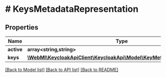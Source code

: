 # # KeysMetadataRepresentation

## Properties

Name | Type | Description | Notes
------------ | ------------- | ------------- | -------------
**active** | **array<string,string>** |  | [optional]
**keys** | [**\WebMI\KeycloakApiClient\KeycloakApi\Model\KeyMetadataRepresentation[]**](KeyMetadataRepresentation.md) |  | [optional]

[[Back to Model list]](../../README.md#models) [[Back to API list]](../../README.md#endpoints) [[Back to README]](../../README.md)

